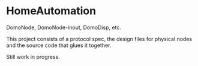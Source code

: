 # HomeAutomation
DomoNode, DomoNode-inout, DomoDisp, etc.

This project consists of a protocol spec, the design files for physical nodes and the source code that glues it together.

Still work in progress.
